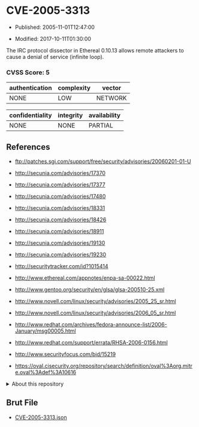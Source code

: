 # CVE-2005-3313

- Published: 2005-11-01T12:47:00

- Modified: 2017-10-11T01:30:00

The IRC protocol dissector in Ethereal 0.10.13 allows remote attackers to cause a denial of service (infinite loop).

### CVSS Score: **5**

| authentication | complexity | vector |
| --- | --- | --- |
| NONE | LOW | NETWORK |

| confidentiality | integrity | availability |
| --- | --- | --- |
| NONE | NONE | PARTIAL |

## References

* ftp://patches.sgi.com/support/free/security/advisories/20060201-01-U

* http://secunia.com/advisories/17370

* http://secunia.com/advisories/17377

* http://secunia.com/advisories/17480

* http://secunia.com/advisories/18331

* http://secunia.com/advisories/18426

* http://secunia.com/advisories/18911

* http://secunia.com/advisories/19130

* http://secunia.com/advisories/19230

* http://securitytracker.com/id?1015414

* http://www.ethereal.com/appnotes/enpa-sa-00022.html

* http://www.gentoo.org/security/en/glsa/glsa-200510-25.xml

* http://www.novell.com/linux/security/advisories/2005_25_sr.html

* http://www.novell.com/linux/security/advisories/2006_05_sr.html

* http://www.redhat.com/archives/fedora-announce-list/2006-January/msg00005.html

* http://www.redhat.com/support/errata/RHSA-2006-0156.html

* http://www.securityfocus.com/bid/15219

* https://oval.cisecurity.org/repository/search/definition/oval%3Aorg.mitre.oval%3Adef%3A10616

<details>
<summary>About this repository</summary> 

  This repository is part of the project [Live Hack CVE](https://github.com/Live-Hack-CVE). Main website can be found [www.live-hack.org](https://www.live-hack.org) 
  
  Made by [Sn0wAlice](https://github.com/Sn0wAlice) for the people that care about security and need to have a feed of the latest CVEs. Hope you enjoy it, don't forget to star the repo and follow me on [Twitter](https://twitter.com/Sn0wAlice) and [Github](https://github.com/Sn0wAlice). And that is my [personnal website](https://www.alice-snow.me/)

  - [Home Page](https://github.com/Live-Hack-CVE)
  - [Framework](https://github.com/Live-Hack-CVE/cve-framework)
  - [CVE database](https://github.com/Live-Hack-CVE/full_database)
  - [Changelog](https://github.com/Live-Hack-CVE/Changelog)
</details>

## Brut File

* [CVE-2005-3313.json](https://raw.githubusercontent.com/Live-Hack-CVE/full_database/main/cves/2005/CVE-2005-3313.json)

